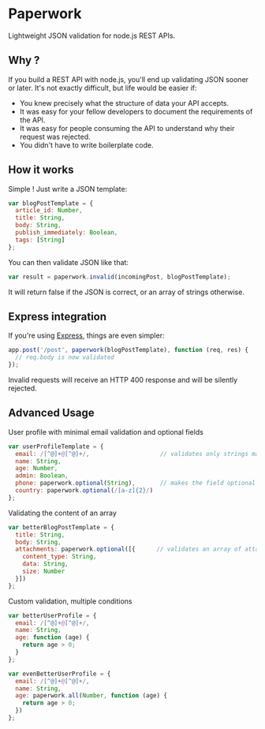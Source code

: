 Paperwork
=========

Lightweight JSON validation for node.js REST APIs.

Why ?
-----

If you build a REST API with node.js, you'll end up validating JSON sooner or later. It's not exactly difficult, but life would be easier if:

- You knew precisely what the structure of data your API accepts.
- It was easy for your fellow developers to document the requirements of the API.
- It was easy for people consuming the API to understand why their request was rejected.
- You didn't have to write boilerplate code.

How it works
------------

Simple ! Just write a JSON template:

```javascript
var blogPostTemplate = {
  article_id: Number,
  title: String,
  body: String,
  publish_immediately: Boolean,
  tags: [String]
};
```

You can then validate JSON like that:

```javascript
var result = paperwork.invalid(incomingPost, blogPostTemplate);
```

It will return false if the JSON is correct, or an array of strings otherwise.

Express integration
-------------------

If you're using [Express](http://expressjs.com), things are even simpler:

```javascript
app.post('/post', paperwork(blogPostTemplate), function (req, res) {
  // req.body is now validated
});
```

Invalid requests will receive an HTTP 400 response and will be silently rejected.

Advanced Usage
--------------

User profile with minimal email validation and optional fields

```javascript
var userProfileTemplate = {
  email: /[^@]+@[^@]+/,                    // validates only strings matching this regex
  name: String,
  age: Number,
  admin: Boolean,
  phone: paperwork.optional(String),       // makes the field optional
  country: paperwork.optional(/[a-z]{2}/)
};
```

Validating the content of an array

```javascript
var betterBlogPostTemplate = {
  title: String,
  body: String,
  attachments: paperwork.optional([{      // validates an array of attachments
    content_type: String,
    data: String,
    size: Number
  }])
};
```

Custom validation, multiple conditions

```javascript
var betterUserProfile = {
  email: /[^@]+@[^@]+/,
  name: String,
  age: function (age) {
    return age > 0;
  }
};

var evenBetterUserProfile = {
  email: /[^@]+@[^@]+/,
  name: String,
  age: paperwork.all(Number, function (age) {
    return age > 0;
  })
};
```